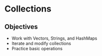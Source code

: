 # Collections

## Objectives

- Work with Vectors, Strings, and HashMaps  
- Iterate and modify collections  
- Practice basic operations